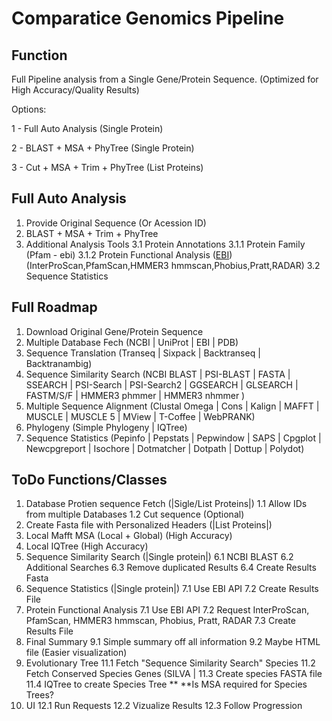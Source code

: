 # Comparatice Genomics Pipeline

## Function
Full Pipeline analysis from a Single Gene/Protein Sequence. (Optimized for High Accuracy/Quality Results)

Options:

1 - Full Auto Analysis (Single Protein)

2 - BLAST + MSA + PhyTree (Single Protein)

3 - Cut + MSA + Trim + PhyTree (List Proteins)

## Full Auto Analysis
1. Provide Original Sequence (Or Acession ID)
2. BLAST + MSA + Trim + PhyTree
3. Additional Analysis Tools
   3.1 Protein Annotations
      3.1.1 Protein Family (Pfam - ebi)
      3.1.2 Protein Functional Analysis ([EBI](https://www.ebi.ac.uk/jdispatcher/pfa)) (InterProScan,PfamScan,HMMER3 hmmscan,Phobius,Pratt,RADAR)
   3.2 Sequence Statistics
   

## Full Roadmap
1. Download Original Gene/Protein Sequence
2. Multiple Database Fech (NCBI | UniProt | EBI | PDB)
3. Sequence Translation (Transeq | Sixpack | Backtranseq | Backtranambig)
4. Sequence Similarity Search (NCBI BLAST | PSI-BLAST | FASTA | SSEARCH | PSI-Search | PSI-Search2 | GGSEARCH | GLSEARCH | FASTM/S/F | HMMER3 phmmer | HMMER3 nhmmer )
5. Multiple Sequence Alignment (Clustal Omega | Cons | Kalign | MAFFT | MUSCLE | MUSCLE 5 | MView | T-Coffee | WebPRANK)
6. Phylogeny (Simple Phylogeny | IQTree)
7. Sequence Statistics (Pepinfo | Pepstats | Pepwindow | SAPS | Cpgplot | Newcpgreport | Isochore | Dotmatcher | Dotpath | Dottup | Polydot)

## ToDo Functions/Classes
1. Database Protien sequence Fetch (|Sigle/List Proteins|)
   1.1 Allow IDs from multiple Databases
   1.2 Cut sequence (Optional)
2. Create Fasta file with Personalized Headers (|List Proteins|)
4. Local Mafft MSA (Local + Global) (High Accuracy)
5. Local IQTree (High Accuracy)
6. Sequence Similarity Search (|Single protein|)
   6.1 NCBI BLAST
   6.2 Additional Searches
   6.3 Remove duplicated Results
   6.4 Create Results Fasta
8. Sequence Statistics (|Single protein|)
   7.1 Use EBI API
   7.2 Create Results File
9. Protein Functional Analysis
   7.1 Use EBI API
   7.2 Request InterProScan, PfamScan, HMMER3 hmmscan, Phobius, Pratt, RADAR
   7.3 Create Results File
10. Final Summary
   9.1 Simple summary off all information
   9.2 Maybe HTML file (Easier visualization)
11. Evolutionary Tree
   11.1 Fetch "Sequence Similarity Search" Species
   11.2 Fetch Conserved Species Genes (SILVA |
   11.3 Create species FASTA file
   11.4 IQTree to create Species Tree **
   **Is MSA required for Species Trees?
12. UI
   12.1 Run Requests
   12.2 Vizualize Results
   12.3 Follow Progression
